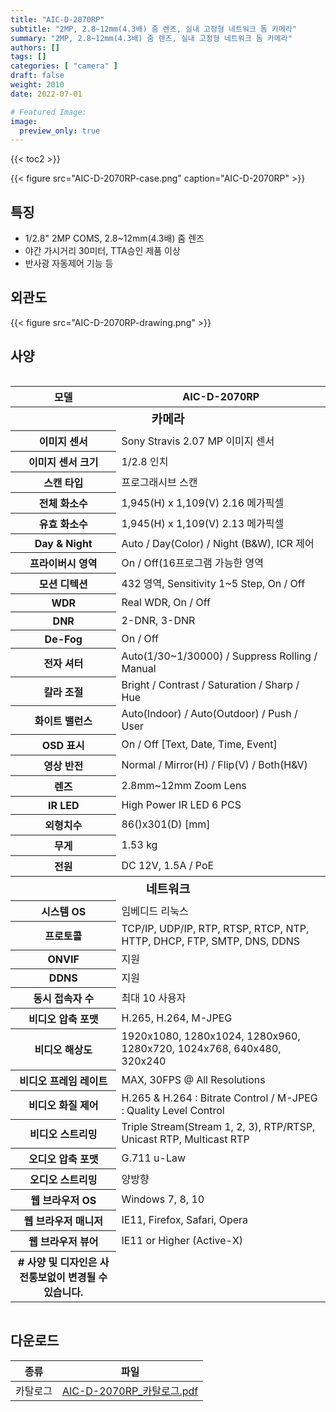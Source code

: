 ```yaml
---
title: "AIC-D-2070RP"
subtitle: "2MP, 2.8~12mm(4.3배) 줌 렌즈, 실내 고정형 네트워크 돔 카메라"
summary: "2MP, 2.8~12mm(4.3배) 줌 렌즈, 실내 고정형 네트워크 돔 카메라"
authors: []
tags: []
categories: [ "camera" ]
draft: false
weight: 2010
date: 2022-07-01

# Featured Image:
image:
  preview_only: true
---
```


{{< toc2 >}}

<div class="container">
<div class="row justify-content-center align-items-center">
<div class="col-sm-6">

{{< figure src="AIC-D-2070RP-case.png" caption="AIC-D-2070RP" >}}

</div>
</div>
</div>

<div class="container">
<div class="row justify-content-center">
<div class="col-sm-6 pl-0">

## 특징

- 1/2.8" 2MP COMS, 2.8~12mm(4.3배) 줌 렌즈
- 야간 가시거리 30미터, TTA승인 제품 이상
- 반사광 자동제어 기능 등

</div>
<div class="col-sm-6 pl-0">

## 외관도

{{< figure src="AIC-D-2070RP-drawing.png" >}}

</div>
</div>
</div>

## 사양

<div style="overflow-x: auto">
<table class="spec">
<thead>
<tr>
<th>모델</th>
<th>AIC-D-2070RP</th>
</tr>
</thead>
<tbody>
<tr><th colspan="2" style="font-size: larger; font-weight: bolder">카메라</th></tr>
<tr><th>이미지 센서</th><td>Sony Stravis 2.07 MP 이미지 센서</td></tr>
<tr><th>이미지 센서 크기</th><td>1/2.8 인치</td></tr>
<tr><th>스캔 타입</th><td>프로그래시브 스캔</td></tr>
<tr><th>전체 화소수</th><td>1,945(H) x 1,109(V) 2.16 메가픽셀</td></tr>
<tr><th>유효 화소수</th><td>1,945(H) x 1,109(V) 2.13 메가픽셀</td></tr>
<tr><th>Day & Night</th><td>Auto / Day(Color) / Night (B&W), ICR 제어</td></tr>
<tr><th>프라이버시 영역</th><td>On / Off(16프로그램 가능한 영역</td></tr>
<tr><th>모션 디텍션</th><td>432 영역, Sensitivity 1~5 Step, On / Off</td></tr>
<tr><th>WDR</th><td>Real WDR, On / Off</td></tr>
<tr><th>DNR</th><td>2-DNR, 3-DNR</td></tr>
<tr><th>De-Fog</th><td>On / Off</td></tr>
<tr><th>전자 셔터</th><td>Auto(1/30~1/30000) / Suppress Rolling / Manual</td></tr>
<tr><th>칼라 조절</th><td>Bright / Contrast / Saturation / Sharp / Hue</td></tr>
<tr><th>화이트 밸런스</th><td>Auto(Indoor) / Auto(Outdoor) / Push / User</td></tr>
<tr><th>OSD 표시</th><td>On / Off [Text, Date, Time, Event]</td></tr>
<tr><th>영상 반전</th><td>Normal / Mirror(H) / Flip(V) / Both(H&V)</td></tr>
<tr><th>렌즈</th><td>2.8mm~12mm Zoom Lens</td></tr>
<tr><th>IR LED</th><td>High Power IR LED 6 PCS</td></tr>
<tr><th>외형치수</th><td>86()x301(D) [mm]</td></tr>
<tr><th>무게</th><td>1.53 kg</td></tr>
<tr><th>전원</th><td>DC 12V, 1.5A / PoE</td></tr>
<tr><th colspan="2" style="font-size: larger; font-weight: bolder">네트워크</th></tr>
<tr><th>시스템 OS</th><td>임베디드 리눅스</td></tr>
<tr><th>프로토콜</th><td>TCP/IP, UDP/IP, RTP, RTSP, RTCP, NTP, HTTP, DHCP, FTP, SMTP, DNS, DDNS</td></tr>
<tr><th>ONVIF</th><td>지원</td></tr>
<tr><th>DDNS</th><td>지원</td></tr>
<tr><th>동시 접속자 수</th><td>최대 10 사용자</td></tr>
<tr><th>비디오 압축 포맷</th><td>H.265, H.264, M-JPEG</td></tr>
<tr><th>비디오 해상도</th><td>1920x1080, 1280x1024, 1280x960, 1280x720, 1024x768, 640x480, 320x240</td></tr>
<tr><th>비디오 프레임 레이트</th><td>MAX, 30FPS @ All Resolutions</td></tr>
<tr><th>비디오 화질 제어</th><td>H.265 & H.264 : Bitrate Control / M-JPEG : Quality Level Control</td></tr>
<tr><th>비디오 스트리밍</th><td>Triple Stream(Stream 1, 2, 3), RTP/RTSP, Unicast RTP, Multicast RTP</td></tr>
<tr><th>오디오 압축 포맷</th><td>G.711 u-Law</td></tr>
<tr><th>오디오 스트리밍</th><td>양방향</td></tr>
<tr><th>웹 브라우저 OS</th><td>Windows 7, 8, 10</td></tr>
<tr><th>웹 브라우저 매니저</th><td>IE11, Firefox, Safari, Opera</td></tr>
<tr><th>웹 브라우저 뷰어</th><td>IE11 or Higher (Active-X)
</td></tr>
<tr><th># 사양 및 디자인은 사전통보없이 변경될 수 있습니다.</td></tr>
</tbody>
</table>
</div>

## 다운로드

종류 | 파일
---- | ----
카탈로그 | [AIC-D-2070RP_카탈로그.pdf](AIC-D-2070RP_카탈로그.pdf)